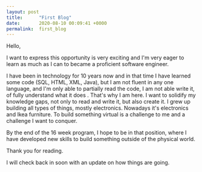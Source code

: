 ```yaml
---
layout: post
title:      "First Blog"
date:       2020-08-10 00:09:41 +0000
permalink:  first_blog
---
```



Hello, 

I want to express this opportunity is very exciting and I'm very eager to learn as much as I can to became a proficient software engineer. 

I have been in technology for 10 years now and in that time I have learned some code (SQL, HTML, XML, Java), but I am not fluent in any one language, and I'm only able to partially read the code, I am not able write it, of fully understand what it does . That's why I am here. I want to solidify my knowledge gaps, not only to read and write it, but also create it. I grew up building all types of things, mostly electronics. Nowadays it's electronics and Ikea furniture. To build something virtual is a challenge to me and a challenge I want to conquer. 

By the end of the 16 week program, I hope to be in that position, where I have developed new skills to build something outside of the physical world. 

Thank you for reading. 

I will check back in soon with an update on how things are going. 
